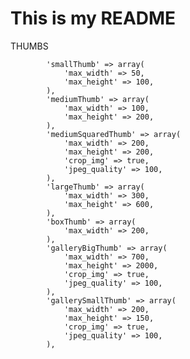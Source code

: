 # This is my README

THUMBS

            'smallThumb' => array(
                'max_width' => 50,
                'max_height' => 100,
            ),
            'mediumThumb' => array(
                'max_width' => 100,
                'max_height' => 200,
            ),
            'mediumSquaredThumb' => array(
                'max_width' => 200,
                'max_height' => 200,
                'crop_img' => true,
                'jpeg_quality' => 100,
            ),
            'largeThumb' => array(
                'max_width' => 300,
                'max_height' => 600,
            ),
            'boxThumb' => array(
                'max_width' => 200,
            ),
            'galleryBigThumb' => array(
                'max_width' => 700,
                'max_height' => 2000,
                'crop_img' => true,
                'jpeg_quality' => 100,
            ),
            'gallerySmallThumb' => array(
                'max_width' => 200,
                'max_height' => 150,
                'crop_img' => true,
                'jpeg_quality' => 100,
            ),